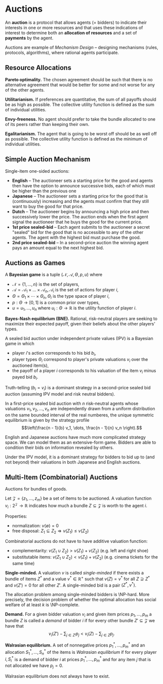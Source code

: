 # Auctions

An **auction** is a protocol that allows agents (= bidders) to indicate their interests in one or more resources and that uses these indications of interest to determine both an **allocation of resources** and a set of **payments** by the agent.

Auctions are example of *Mechanism Design* – designing mechanisms (rules, protocols, algorithms), where rational agents participate.

## Resource Allocations

**Pareto optimality.** The chosen agreement should be such that there is no alternative agreement that would be better for some and not worse for any of the other agents.

**Utilitarianism.** If preferences are quantitative, the sum of all payoffs should be as high as possible. The collective utility function is defined as the sum of individual utilities.

**Envy-freeness.** No agent should prefer to take the bundle allocated to one of its peers rather than keeping their own.

**Egalitarianism.** The agent that is going to be worst off should be as well off as possible. The collective utility function is defined as the minimum of individual utilities.

## Simple Auction Mechanism

Single-item one-sided auctions:

* **English** – The auctioneer sets a starting price for the good and agents then have the option to announce successive bids, each of which must be higher than the previous one
* **Japanese** – The auctioneer sets a starting price for the good that is (continuously) increasing and the agents must confirm that they still want to buy the good for that price.
* **Dutch** – The auctioneer begins by announcing a high price and then successively lower the price. The auction ends when the first agent signal the auctioneer that he buys the good for the current price.
* **1st price sealed-bid** – Each agent submits to the auctioneer a secret "sealed" bid for the good that is no accessible to any of the other agents. The agent with the highest bid must purchase the good.
* **2nd price sealed-bid** – In a second-price auction the winning agent pays an amount equal to the next highest bid.

## Auctions as Games

A **Bayesian game** is a tuple $(\mathcal{N}, \mathcal{A}, \Theta, p, u)$ where

* $\mathcal{N} = \{1, \dots, n\}$ is the set of players,
* $\mathcal{A} = \mathcal{A}_1 \times \dots \times \mathcal{A}_n, \mathcal{A}_i$ is the set of actions for player $i$,
* $\Theta = \Theta_1 \times \cdots \times \Theta_n, \Theta_i$ is the type space of player $i$,
* $p: \Theta \rightarrow [0, 1]$ is a common prior over types,
* $u = u_1, \dots, u_n$ where $u_i: \Theta \rightarrow \mathbb{R}$ is the utility function of player $i$.

**Bayes-Nash equilibrium (BNE).** Rational, risk-neutral players are seeking to maximize their expected payoff, given their beliefs about the other players' types.

A sealed bid auction under independent private values (IPV) is a Bayesian game in which

* player $i$'s action corresponds to his bid $b_i$,
* player types $\Theta_i$ correspond to player's private valuations $v_i$ over the auctioned item(s),
* the payoff of a player $i$ corresponds to his valuation of the item $v_i$ minus payed bid $b_i$.

Truth-telling $(b_i = v_i)$ is a dominant strategy in a second-price sealed bid auction (assuming IPV model and risk neutral bidders).

In a first-price sealed bid auction with $n$ risk-neutral agents whose valuations $v_1, v_2, \dots, v_n$ are independently drawn from a uniform distribution on the same bounded interval of the real numberes, the unique symmetric equilibrium is given by the strategy profile
$$\left(\frac{n - 1}{b} v_1, \dots, \frac{n - 1}{n} v_n \right).$$

English and Japanese auctions have much more complicated strategy space. We can model them as an extensive-form game. Bidders are able to condition their bids on information revealed by others.

Under the IPV model, it is a dominant strategy for bidders to bid up to (and not beyond) their valuations in both Japanese and English auctions.

## Multi-Item (Combinatorial) Auctions

Auctions for bundles of goods.

Let $\mathcal{Z} = \{z_1, \dots, z_m\}$ be a set of items to be auctioned. A valuation function $v_i: 2^\mathcal{Z} \rightarrow \mathbb{R}$ indicates how much a bundle $Z \subseteq \mathcal{Z}$ is worth to the agent $i$.

Properties:

* normalization: $v(\emptyset) = 0$
* free disposal: $Z_1 \subseteq Z_2 \Rightarrow v(Z_1) \leq v(Z_2)$

Combinatorial auctions do not have to have additive valuation function:

* complementarity: $v(Z_1 \cup Z_2) > v(Z_1) + v(Z_2)$ (e.g. left and right shoe)
* substitutable items: $v(Z_1 \cup Z_2) < v(Z_1) + v(Z_2)$ (e.g. cinema tickets for the same time)

**Single-minded.** A valuation $v$ is called *single-minded* if there exists a bundle of items $Z^*$ and a value $v^* \in \mathbb{R}^+$ such that $v(Z) = v^*$ for all $Z \supseteq Z^*$ and $v(Z') = 0$ for all other $Z'$. A single-minded bid is a pair $(Z^*, v^*)$.

The allocation problem among single-minded bidders is \NP-hard. More precisely, the decision problem of whether the optimal allocation has social welfare of at least $k$ is \NP-complete.

**Demand.** For a given bidder valuation $v_i$ and given item prices $p_1, \dots, p_m$ a bundle $Z$ is called a *demand* of bidder $i$ if for every other bundle $Z' \subseteq \mathcal{Z}$ we have that
$$v_i(Z') - \sum_{j \in Z'} p_j < v_i(Z) - \sum_{j \in Z} p_j.$$

**Walrasian equilibrium.** A set of nonnegative prices $p_1^*, \dots, p_m^*$ and an allocation $S_1^*, \dots, S_n^*$ of the items is *Walrasian equilibrium* if for every player $i, S_i^*$ is a demand of bidder $i$ at prices $p_1^*, \dots, p_m^*$ and for any item $j$ that is not allocated we have $p_j = 0$.

Walrasian equilibrium does not always have to exist.
